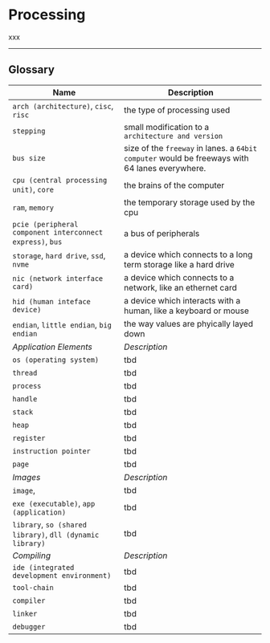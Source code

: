 # Processing
xxx

---
## Glossary
Name | Description
--- | ---
`arch (architecture)`, `cisc`, `risc` | the type of processing used
`stepping` | small modification to a `architecture and version`
`bus size` | size of the `freeway` in lanes. a `64bit computer` would be freeways with 64 lanes everywhere.
`cpu (central processing unit)`, `core` | the brains of the computer
`ram`, `memory` | the temporary storage used by the cpu
`pcie (peripheral component interconnect express)`, `bus` | a bus of peripherals
`storage`, `hard drive`, `ssd`, `nvme` | a device which connects to a long term storage like a hard drive
`nic (network interface card)` | a device which connects to a network, like an ethernet card
`hid (human inteface device)` | a device which interacts with a human, like a keyboard or mouse
`endian`, `little endian`, `big endian` | the way values are phyically layed down
*Application Elements* | *Description*
`os (operating system)` | tbd
`thread` | tbd
`process` | tbd
`handle` | tbd
`stack` | tbd
`heap` | tbd
`register` | tbd
`instruction pointer` | tbd
`page` | tbd
*Images* | *Description*
`image`, | tbd
`exe (executable)`, `app (application)` | tbd
`library`, `so (shared library)`, `dll (dynamic library)` | tbd
*Compiling* | *Description*
`ide (integrated development environment)` | tbd
`tool-chain` | tbd
`compiler` | tbd
`linker` | tbd
`debugger` | tbd
